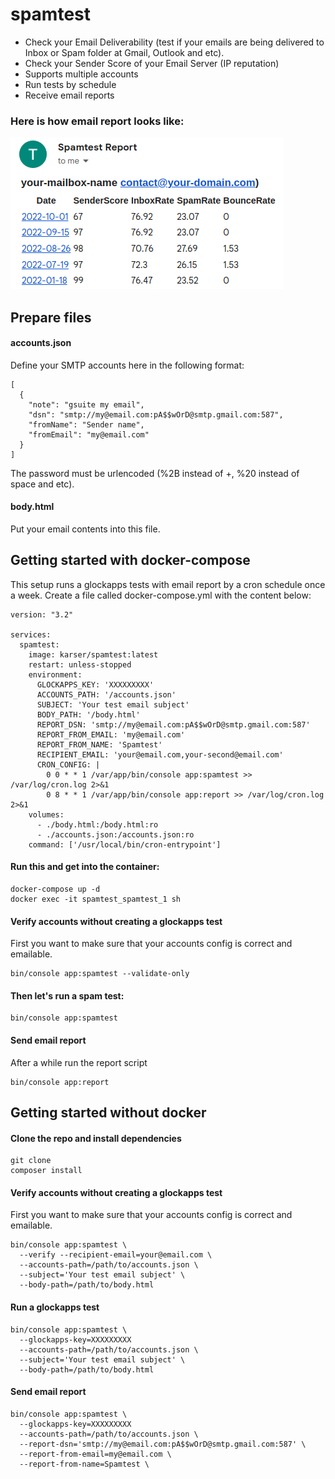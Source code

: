 # spamtest

- Check your Email Deliverability (test if your emails are being delivered to Inbox or Spam folder at Gmail, Outlook and etc).
- Check your Sender Score of your Email Server (IP reputation)
- Supports multiple accounts
- Run tests by schedule
- Receive email reports

### Here is how email report looks like:
![](docs/spamtest-report.png)

## Prepare files

#### accounts.json
Define your SMTP accounts here in the following format:
```
[
  {
    "note": "gsuite my email",
    "dsn": "smtp://my@email.com:pA$$wOrD@smtp.gmail.com:587",
    "fromName": "Sender name",
    "fromEmail": "my@email.com"
  }
]
```
The password must be urlencoded (%2B instead of +, %20 instead of space and etc).

#### body.html

Put your email contents into this file.

## Getting started with docker-compose

This setup runs a glockapps tests with email report by a cron schedule once a week.
Create a file called docker-compose.yml with the content below:
```
version: "3.2"

services:
  spamtest:
    image: karser/spamtest:latest
    restart: unless-stopped
    environment:
      GLOCKAPPS_KEY: 'XXXXXXXXX'
      ACCOUNTS_PATH: '/accounts.json'
      SUBJECT: 'Your test email subject'
      BODY_PATH: '/body.html'
      REPORT_DSN: 'smtp://my@email.com:pA$$wOrD@smtp.gmail.com:587'
      REPORT_FROM_EMAIL: 'my@email.com'
      REPORT_FROM_NAME: 'Spamtest'
      RECIPIENT_EMAIL: 'your@email.com,your-second@email.com'
      CRON_CONFIG: |
        0 0 * * 1 /var/app/bin/console app:spamtest >> /var/log/cron.log 2>&1
        0 8 * * 1 /var/app/bin/console app:report >> /var/log/cron.log 2>&1
    volumes:
      - ./body.html:/body.html:ro
      - ./accounts.json:/accounts.json:ro
    command: ['/usr/local/bin/cron-entrypoint']
```

#### Run this and get into the container:
```
docker-compose up -d
docker exec -it spamtest_spamtest_1 sh
```

#### Verify accounts without creating a glockapps test
First you want to make sure that your accounts config is correct and emailable.
```
bin/console app:spamtest --validate-only
```

#### Then let's run a spam test:
```
bin/console app:spamtest
```

#### Send email report
After a while run the report script
```
bin/console app:report
```

## Getting started without docker

#### Clone the repo and install dependencies
```
git clone
composer install
```

#### Verify accounts without creating a glockapps test
First you want to make sure that your accounts config is correct and emailable.
```
bin/console app:spamtest \
  --verify --recipient-email=your@email.com \
  --accounts-path=/path/to/accounts.json \
  --subject='Your test email subject' \
  --body-path=/path/to/body.html
```

#### Run a glockapps test
```
bin/console app:spamtest \
  --glockapps-key=XXXXXXXXX
  --accounts-path=/path/to/accounts.json \
  --subject='Your test email subject' \
  --body-path=/path/to/body.html
```

#### Send email report
```
bin/console app:spamtest \
  --glockapps-key=XXXXXXXXX
  --accounts-path=/path/to/accounts.json \
  --report-dsn='smtp://my@email.com:pA$$wOrD@smtp.gmail.com:587' \
  --report-from-email=my@email.com \
  --report-from-name=Spamtest \
```

